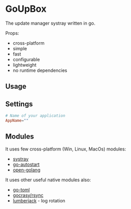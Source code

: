 # GoUpBox

The update manager systray written in go.

Props:

* cross-platform
* simple
* fast
* configurable
* lightweight
* no runtime dependencies

## Usage

## Settings

```toml
# Name of your application
AppName=""
```

## Modules

It uses few cross-platform (Win, Linux, MacOs) modules:

* [systray](https://github.com/getlantern/systray)
* [go-autostart](https://github.com/emersion/go-autostart)
* [open-golang](https://github.com/skratchdot/open-golang)

It uses other useful native modules also:

* [go-toml](https://github.com/pelletier/go-toml)
* [gocrasy/rsync](https://github.com/gokrazy/rsync)
* [lumberjack](https://gopkg.in/natefinch/lumberjack.v2) - log rotation